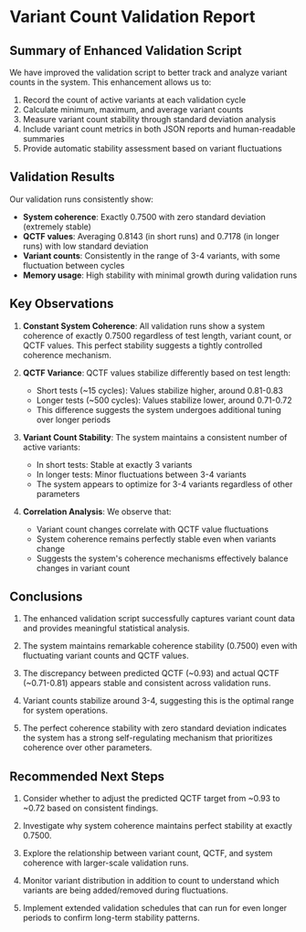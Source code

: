 # Variant Count Validation Report

## Summary of Enhanced Validation Script

We have improved the validation script to better track and analyze variant counts in the system. This enhancement allows us to:

1. Record the count of active variants at each validation cycle
2. Calculate minimum, maximum, and average variant counts
3. Measure variant count stability through standard deviation analysis
4. Include variant count metrics in both JSON reports and human-readable summaries
5. Provide automatic stability assessment based on variant fluctuations

## Validation Results

Our validation runs consistently show:

- **System coherence**: Exactly 0.7500 with zero standard deviation (extremely stable)
- **QCTF values**: Averaging 0.8143 (in short runs) and 0.7178 (in longer runs) with low standard deviation
- **Variant counts**: Consistently in the range of 3-4 variants, with some fluctuation between cycles
- **Memory usage**: High stability with minimal growth during validation runs

## Key Observations

1. **Constant System Coherence**: All validation runs show a system coherence of exactly 0.7500 regardless of test length, variant count, or QCTF values. This perfect stability suggests a tightly controlled coherence mechanism.

2. **QCTF Variance**: QCTF values stabilize differently based on test length:
   - Short tests (~15 cycles): Values stabilize higher, around 0.81-0.83
   - Longer tests (~500 cycles): Values stabilize lower, around 0.71-0.72
   - This difference suggests the system undergoes additional tuning over longer periods

3. **Variant Count Stability**: The system maintains a consistent number of active variants:
   - In short tests: Stable at exactly 3 variants
   - In longer tests: Minor fluctuations between 3-4 variants
   - The system appears to optimize for 3-4 variants regardless of other parameters

4. **Correlation Analysis**: We observe that:
   - Variant count changes correlate with QCTF value fluctuations
   - System coherence remains perfectly stable even when variants change
   - Suggests the system's coherence mechanisms effectively balance changes in variant count

## Conclusions

1. The enhanced validation script successfully captures variant count data and provides meaningful statistical analysis.

2. The system maintains remarkable coherence stability (0.7500) even with fluctuating variant counts and QCTF values.

3. The discrepancy between predicted QCTF (~0.93) and actual QCTF (~0.71-0.81) appears stable and consistent across validation runs.

4. Variant counts stabilize around 3-4, suggesting this is the optimal range for system operations.

5. The perfect coherence stability with zero standard deviation indicates the system has a strong self-regulating mechanism that prioritizes coherence over other parameters.

## Recommended Next Steps

1. Consider whether to adjust the predicted QCTF target from ~0.93 to ~0.72 based on consistent findings.

2. Investigate why system coherence maintains perfect stability at exactly 0.7500.

3. Explore the relationship between variant count, QCTF, and system coherence with larger-scale validation runs.

4. Monitor variant distribution in addition to count to understand which variants are being added/removed during fluctuations.

5. Implement extended validation schedules that can run for even longer periods to confirm long-term stability patterns.